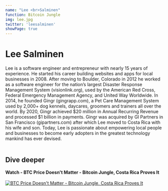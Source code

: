 ```yaml
---
name: "Lee <br>Salminen"
function: Bitcoin Jungle
img: lee.jpg
twitter: 'leesalminen'
showPage: true
---
```


# Lee Salminen
 
Lee is a software engineer and entrepreneur with nearly 15 years of experience. He started his career building websites and apps for local businesses in 2008. After moving to Boulder, Colorado in 2012 he worked as a software engineer for the nation’s largest Disaster Response Management System (visionlink.org), used by the American Red Cross, Federal Emergency Management Agency, and United Way Worldwide. In 2014, he founded Gingr (gingrapp.com), a Pet Care Management System used by 2,000+ dog kennels, daycares, groomers and trainers all over the world. By 2020, Gingr achieved $20 million in Annual Recurring Revenue and processed $1 billion in payments. Gingr was acquired by GI Partners in San Francisco (gipartners.com) after which Lee moved to Costa Rica with his wife and son. Today, Lee is passionate about empowering local people and businesses to become early adopters in the greatest technology mankind has ever devised.
<br><br>

## Dive deeper


<div class="grid grid-cols-2 gap-5">
<div class="p-3 my-2">

**Watch - BTC Price Doesn't Matter - Bitcoin Jungle, Costa Rica Proves It**  <br><br>
[![BTC Price Doesn't Matter - Bitcoin Jungle, Costa Rica Proves It](/content/jungle.png)](https://www.youtube.com/watch?v=BrEDaFEW6yI/)
</div>

</div>

<br>





